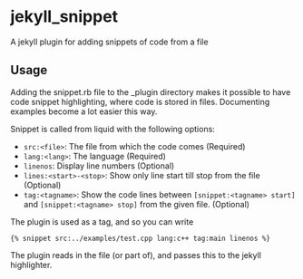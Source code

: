 # jekyll_snippet
A jekyll plugin for adding snippets of code from a file

## Usage

Adding the snippet.rb file to the _plugin directory makes it possible to have code snippet highlighting, where code is stored in files. Documenting examples become a lot easier this way.

Snippet is called from liquid with the following options:
 * `src:<file>`: The file from which the code comes (Required)
 * `lang:<lang>`: The language (Required)
 * `linenos`: Display line numbers (Optional)
 * `lines:<start>-<stop>`: Show only line start till stop from the file (Optional)
 * `tag:<tagname>`: Show the code lines between `[snippet:<tagname> start]` and `[snippet:<tagname> stop]` from the given file. (Optional)
 
The plugin is used as a tag, and so you can write 
```
{% snippet src:../examples/test.cpp lang:c++ tag:main linenos %}
```

The plugin reads in the file (or part of), and passes this to the jekyll highlighter.
